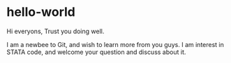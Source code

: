 # hello-world
Hi everyons,
Trust you doing well. 

I am a newbee to Git, and wish to learn more from you guys. 
I am interest in STATA code, and welcome your question and discuss about it. 
